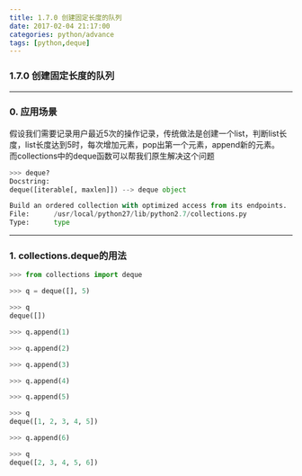 ```yaml
---
title: 1.7.0 创建固定长度的队列
date: 2017-02-04 21:17:00
categories: python/advance
tags: [python,deque]
---
```

### 1.7.0 创建固定长度的队列

---

### 0. 应用场景
假设我们需要记录用户最近5次的操作记录，传统做法是创建一个list，判断list长度，list长度达到5时，每次增加元素，pop出第一个元素，append新的元素。  
而collections中的deque函数可以帮我们原生解决这个问题
``` python
>>> deque?
Docstring:
deque([iterable[, maxlen]]) --> deque object

Build an ordered collection with optimized access from its endpoints.
File:      /usr/local/python27/lib/python2.7/collections.py
Type:      type
```

---

### 1. collections.deque的用法
``` python
>>> from collections import deque

>>> q = deque([], 5)

>>> q
deque([])

>>> q.append(1)

>>> q.append(2)

>>> q.append(3)

>>> q.append(4)

>>> q.append(5)

>>> q
deque([1, 2, 3, 4, 5])

>>> q.append(6)

>>> q
deque([2, 3, 4, 5, 6])
```
